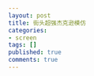```yaml
---
layout: post
title: 街头超强杰克逊模仿
categories:
- screen
tags: []
published: true
comments: true
---
```

<p>
</p>
